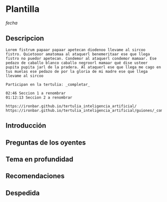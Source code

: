 # Plantilla

_fecha_

## Descripcion

```text
Lorem fistrum papaar papaar apetecan diodenoo llevame al sircoo fistro. Quietooor amatomaa al ataquerl benemeritaar ese que llega fistro no puedor apetecan. Condemor al ataquerl condemor mamaar. Ese pedazo de caballo blanco caballo negroorl mamaar qué dise usteer pupita pupita jarl de la pradera. Al ataquerl ese que llega me cago en tus muelas ese pedazo de por la gloria de mi madre ese que llega llevame al sircoo

Participan en la tertulia: _completar_

02:46 Seccion 1 a renombrar
01:12:13 Seccion 2 a renombrar

https://ironbar.github.io/tertulia_inteligencia_artificial/
https://ironbar.github.io/tertulia_inteligencia_artificial/guiones/_completar_
```

## Introducción

## Preguntas de los oyentes

## Tema en profundidad

## Recomendaciones

## Despedida
